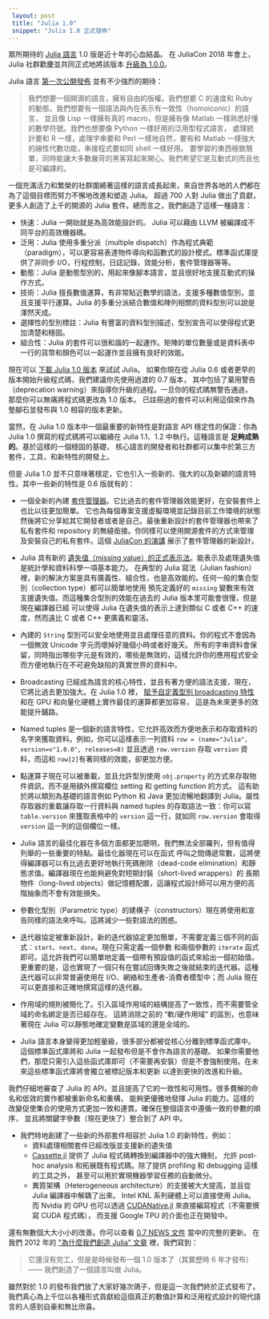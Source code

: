 ```yaml
---
 layout: post
 title: "Julia 1.0"
 snippet: "Julia 1.0 正式發佈"
---
```


眾所期待的 [Julia 語言](https://julialang.org) 1.0 版是近十年的心血結晶。
在 JuliaCon 2018 年會上，Julia 社群歡慶並共同正式地將該版本 [升級為 1.0.0](https://www.youtube.com/watch?v=1jN5wKvN-Uk#t=3850)。

<!-- The much anticipated 1.0 release of [Julia](https://julialang.org) is the culmination of
nearly a decade of work to build a language for greedy programmers. JuliaCon2018
celebrated the event with a reception where the community officially [set the version to
1.0.0 together](https://www.youtube.com/watch?v=1jN5wKvN-Uk#t=3850). -->

Julia 語言 [第一次公開發佈](https://julialang.org/blog/2012/02/why-we-created-julia) 並有不少強烈的期待：

<!-- Julia was [first publicly
announced](https://julialang.org/blog/2012/02/why-we-created-julia) with a number of strong
demands on the language: -->

> 我們想要一個開源的語言，擁有自由的版權。我們想要 C 的速度和 Ruby 的動態。我們想要有一個語法與內在表示有一致性（homoiconic）的語言，
> 並且像 Lisp 一樣擁有真的 macro，但是擁有像 Matlab 一樣熟悉好懂的數學符號。我們也想要像 Python 一樣好用的泛用型程式語言，
> 處理統計要和 R 一樣，處理字串要和 Perl 一樣地自然，要有和 Matlab 一樣強大的線性代數功能，串接程式要如同 shell 一樣好用。
> 要學習的東西極致簡單，同時能讓大多數嚴苛的黑客寫起來開心。我們希望它是互動式的而且也是可編譯的。

<!-- > We want a language that’s open source, with a liberal license. We want the speed of C with
> the dynamism of Ruby. We want a language that’s homoiconic, with true macros like Lisp,
> but with obvious, familiar mathematical notation like Matlab. We want something as usable
> for general programming as Python, as easy for statistics as R, as natural for string
> processing as Perl, as powerful for linear algebra as Matlab, as good at gluing programs
> together as the shell. Something that is dirt simple to learn, yet keeps the most serious
> hackers happy. We want it interactive and we want it compiled. -->

一個充滿活力和繁榮的社群圍繞著這樣的語言成長起來，來自世界各地的人們都在為了這個目標而努力不懈地改進和塑造 Julia。
超過 700 人對 Julia 做出了貢獻，更多人創造了上千的開源的 Julia 套件。總而言之，我們創造了這樣一種語言：

<!-- A vibrant and thriving community has grown up around this language, with people from all
around the world iteratively refining and shaping Julia in pursuit of that goal. Over 700
people have contributed to Julia itself and even more people have made thousands of amazing
open source Julia packages. All told, we have built a language that is: -->

* 快速：Julia 一開始就是為高效能設計的。 Julia 可以藉由 LLVM 被編譯成不同平台的高效機器碼。
* 泛用：Julia 使用多重分派（multiple dispatch）作為程式典範（paradigm），可以更容易表達物件導向和函數式的設計模式。標準函式庫提供了非同步 I/O，行程控制，日誌記錄，效能分析，套件管理器等等。
* 動態：Julia 是動態型別的，用起來像腳本語言，並且很好地支援互動式的操作方式。
* 技術：Julia 擅長數值運算，有非常貼近數學的語法，支援多種數值型別，並且支援平行運算。Julia 的多重分派結合數值和陣列相關的資料型別可以說是渾然天成。
* 選擇性的型別標註：Julia 有豐富的資料型別描述，型別宣告可以使得程式更加清楚和穩固。
* 組合性：Julia 的套件可以很和諧的一起運作。矩陣的單位數量或是資料表中一行的貨幣和顏色可以一起運作並且擁有良好的效能。

<!-- * **Fast**: Julia was designed from the beginning for high performance. Julia programs
  compile to efficient native code for multiple platforms via LLVM.
* **General**: It uses multiple dispatch as a paradigm, making it easy to express many
  object-oriented and functional programming patterns. The standard library provides
  asynchronous I/O, process control, logging, profiling, a package manager, and more.
* **Dynamic**: Julia is dynamically-typed, feels like a scripting language, and has good
  support for interactive use.
* **Technical**: It excels at numerical computing with a syntax that is great for math, many
  supported numeric data types, and parallelism out of the box. Julia's multiple dispatch
  is a natural fit for defining number and array-like data types.
* **Optionally typed**: Julia has a rich language of descriptive data types, and type
  declarations can be used to clarify and solidify programs.
* **Composable**: Julia’s packages naturally work well together. Matrices of unit
  quantities, or data table columns of currencies and colors, just work — and with good
  performance. -->

現在可以 [下載 Julia 1.0 版本](https://julialang.org/downloads/) 來試試 Julia。
如果你現在從 Julia 0.6 或者更早的版本開始升級程式碼，我們建議你先使用過渡的 0.7 版本，
其中包括了棄用警告（deprecation warning）來指導你升級的過程。一旦你的程式碼無警告通過，
那麼你可以無痛將程式碼更改為 1.0 版本。
已註冊過的套件可以利用這個來作為墊腳石並發布與 1.0 相容的版本更新。

<!-- Try Julia by [downloading version 1.0 now](https://julialang.org/downloads/). If you’re
upgrading code from Julia 0.6 or earlier, we encourage you to first use the transitional 0.7
release, which includes deprecation warnings to help guide you through the upgrade process.
Once your code is warning-free, you can change to 1.0 without any functional changes. The
registered packages are in the midst of taking advantage of this stepping stone and
releasing 1.0-compatible updates. -->

當然，在 Julia 1.0 版本中一個最重要的新特性是對語言 API 穩定性的保證：你為 Julia 1.0 撰寫的程式碼將可以繼續在
Julia 1.1、1.2 中執行。這種語言是 **足夠成熟的**。基於這樣的一個穩固的基礎，
核心語言的開發者和社群都可以集中於第三方套件，工具，和新特性的開發上。

<!-- The single most significant new feature in Julia 1.0, of course, is a commitment to language
API stability: code you write for Julia 1.0 will continue to work in Julia 1.1, 1.2, etc.
The language is “fully baked.” The core language devs and community alike can focus on
packages, tools, and new features built upon this solid foundation. -->

但是 Julia 1.0 並不只意味著穩定，它也引入一些新的、強大的以及新穎的語言特性。其中一些新的特性是 0.6 版就有的：

<!-- But Julia 1.0 in not just about stability, it also introduces several new, powerful and
innovative language features. Some of the new features since version 0.6 include: -->

* 一個全新的內建 [套件管理器](https://docs.julialang.org/en/latest/stdlib/Pkg/)。它比過去的套件管理器效能更好，在安裝套件上也比以往更加簡單。
它也為每個專案支援虛擬環境並記錄目前工作環境的狀態然後將它分享給其它開發者或者是自己。最後重新設計的套件管理器也帶來了
私有套件和 repository 的無縫銜接。你同樣可以使用開源套件的方式來管理及安裝自己的私有套件。這個 [JuliaCon 的演講](https://www.youtube.com/watch?v=GBi__3nF-rM)
展示了套件管理器的新設計。

<!-- * A brand new built-in [package manager](https://docs.julialang.org/en/latest/stdlib/Pkg/)
  brings enormous performance improvements and makes it easier than ever to install packages
  and their dependencies. It also supports per-project package environments and recording
  the exact state of a working application to share with others—and with your future self.
  Finally, the redesign also introduces seamless support for private packages and package
  repositories. You can install and manage private packages with the same tools as you’re
  used to for the open source package ecosystem. The [presentation at
  JuliaCon](https://www.youtube.com/watch?v=GBi__3nF-rM) provides a good overview of the new
  design and behavior. -->

* Julia 具有新的 [遺失值（missing value）的正式表示法](https://julialang.org/blog/2018/06/missing)。能表示及處理遺失值是統計學和資料科學一項基本能力。
在典型的 Julia 寫法（Julian fashion）裡，新的解決方案是具有廣義性、組合性，也是高效能的。任何一般的集合型別（collection type）都可以簡單地使用
預先定義好的 `missing` 變數來有效支援遺失值。而這種集合型別的效能在過去的 Julia 版本里可能會很慢，但是現在編譯器已經
可以使得 Julia 在遺失值的表示上達到類似 C 或者 C++ 的速度，然而遠比 C 或者 C++ 更廣義和靈活。

<!-- * Julia has a new [canonical representation for missing
  values](https://julialang.org/blog/2018/06/missing). Being able to represent and work with
  missing data is fundamental to statistics and data science. In typical Julian fashion, the
  new solution is general, composable and high-performance. Any generic collection type can
  efficiently support missing values simply by allowing elements to include the pre-defined
  value `missing`. The performance of such “union-typed” collections would have been too
  slow in previous Julia versions, but compiler improvements now allow Julia to match the
  speed of custom C or C++ missing data representations in other systems, while also being
  far more general and flexible. -->

* 內建的 `String` 型別可以安全地使用並且處理任意的資料。你的程式不會因為一個無效 Unicode 字元而壞掉好幾個小時或者好幾天。
所有的字串資料會保留，同時指出哪些字元是有效的，哪些是無效的，這樣允許你的應用程式安全而方便地執行在不可避免缺陷的真實世界的資料中。

<!-- * The built-in `String` type can now safely hold arbitrary data. Your program won’t fail
  hours or days into a job because of a single stray byte of invalid Unicode. All string
  data is preserved while indicating which characters are valid or invalid, allowing your
  applications to safely and conveniently work with real world data with all of its
  inevitable imperfections. -->

* Broadcasting 已經成為語言的核心特性，並且有著方便的語法支援，現在，它將比過去更加強大。在 Julia 1.0 裡，
[賦予自定義型別 broadcasting 特性](https://julialang.org/blog/2018/05/extensible-broadcast-fusion) 和在 GPU 和向量化硬體上實作最佳的運算都更加容易，
這是為未來更多的效能提升鋪路。

<!-- * Broadcasting is already a core language feature with convenient syntax—and it’s now more
  powerful than ever. In Julia 1.0 it’s simple to [extend broadcasting to custom
  types](https://julialang.org/blog/2018/05/extensible-broadcast-fusion) and implement
  efficient optimized computations on GPUs and other vectorized hardware, paving the way for
  even greater performance gains in the future. -->

* Named tuples 是一個新的語言特性，它允許高效而方便地表示和存取資料的名字來獲取資料。例如，你可以這樣表示一列資料
`row = (name="Julia", version=v"1.0.0", releases=8)` 並且透過 `row.version` 存取 `version` 資料，而這和
`row[2]`有著同樣的效能，卻更加方便。

<!-- * Named tuples are a new language feature which make representing and accessing data by name
  efficient and convenient. You can, for example, represent a row of data as `row =
  (name="Julia", version=v"1.0.0", releases=8)` and access the `version` column as
  `row.version` with the same performance as the less convenient `row[2]`. -->

* 點運算子現在可以被重載，並且允許型別使用 `obj.property` 的方式來存取物件資訊，而不是用額外撰寫欄位 setting 和 getting function 的方式。
這有助於將以類別為基礎的語言例如 Python 和 Java 更加流暢地翻譯到 Julia。屬性存取器的重載讓存取一行資料與 named tuples 的存取語法一致：你可以寫 `table.version` 來獲取表格中的 `version` 這一行，就如同 `row.version` 會取得
`version` 這一列的這個欄位一樣。

<!-- * The dot operator can now be overloaded, allowing types to use the `obj.property` syntax
  for meanings other than getting and setting struct fields. This is especially useful for
  smoother interop with class-based languages such as Python and Java. Property accessor
  overloading also allows the syntax for getting a column of data to match named tuple
  syntax: you can write `table.version` to access the `version` column of a table just as
  `row.version` accesses the `version` field of a single row. -->

* Julia 語言的最佳化器在多個方面都更加聰明，我們無法全部羅列，但有值得列舉的一些重要的特點。最佳化器現在可以在函式
呼叫之間傳遞常數，這將使得編譯器可以有比過去更好地執行死碼刪除（dead-code elimination）和靜態求值。編譯器現在也能夠避免對短期封裝（short-lived wrappers）的
長期物件（long-lived objects）做記憶體配置，這讓程式設計師可以用方便的高階抽象而不會有效能損失。

<!-- * Julia’s optimizer has gotten smarter in more ways than we can list here, but a few
  highlights are worth mentioning. The optimizer can now propagate constants through
  function calls, allowing much better dead-code elimination and static evaluation than
  before. The compiler is also much better at avoiding allocation of short-lived wrappers
  around long-lived objects, which frees programmers to use convenient high-level
  abstractions without performance costs. -->

* 參數化型別（Parametric type）的建構子（constructors）現在將使用和宣告同樣的語法來呼叫。這將減少一些對語法的困惑。

<!-- * Parametric type constructors are now always called with the same syntax as they are
  declared. This eliminates an obscure but confusing corner of language syntax. -->

* 迭代器協定被重新設計。新的迭代器協定更加簡單，不需要定義三個不同的函式：`start`、`next`、`done`。現在只需定義一個參數
和兩個參數的 `iterate` 函式即可。這允許我們可以簡單地定義一個帶有預設值的函式來給出一個初始值。更重要的是，這也實現了一個只有在嘗試回傳失敗之後就結束的迭代器。這種迭代器可以非常普遍使用在 I/O、網絡和生產者-消費者模型中；而 Julia 現在
可以更直接和正確地撰寫這樣的迭代器。

<!-- * The iteration protocol has been completely redesigned to make it easier to implement many
  kinds of iterables. Instead of defining methods of three different generic
  functions—`start`, `next`, `done`—one now defines one- and two-argument methods of the
  `iterate` function. This often allows iteration to be conveniently defined with a single
  definition with a default value for the start state. More importantly, it makes it
  possible to implement iterators that only know if they're done once they've tried and
  failed to produce a value. These kinds of iterators are ubiquitous in I/O, networking, and
  producer/consumer patterns; Julia can now express these iterators in a straightforward and
  correct manner. -->

* 作用域的規則被簡化了。引入區域作用域的結構提高了一致性，而不需要管全域的命名綁定是否已經存在。
這將消除之前的 “軟/硬作用域” 的區別，也意味著現在 Julia 可以靜態地確定變數是區域的還是全域的。

<!-- * Scope rules have been simplified. Constructs that introduce local scopes now do so
  consistently, regardless of whether a global binding for a name already exists or not.
  This eliminates the “soft/hard scope” distinction that previously existed and means that
  now Julia can always statically determine whether variables are local or global. -->

* Julia 語言本身變得更加輕量級，很多部分都被從核心分離到標準函式庫中。這個標準函式庫將和 Julia 一起發布但是不會作為語言的基礎。
如果你需要他們，那麼只需引入這些函式庫即可（不需要再安裝）但是不會強制使用。在未來這些標準函式庫將會獨立被標記版本和更新
以達到更快的改進和升級。

<!-- * The language itself is significantly leaner, with many components split out into “standard
  library” packages that ship with Julia but aren’t part of the “base” language. If you need
  them, they’re an import away (no installation required) but they’re no longer forced on
  you. In the future, this will also allow standard libraries to be versioned and upgraded
  independently of Julia itself, allowing them to evolve and improve at a faster rate. -->

我們仔細地審查了 Julia 的 API，並且提高了它的一致性和可用性。很多費解的命名和低效的實作都被重新命名和重構，
能夠更優雅地發揮 Julia 的能力。這樣的改變促使集合的使用方式更加一致和連貫。確保在整個語言中遵循一致的參數的順序，
並且將關鍵字參數（現在更快了）整合到了 API 中。

<!-- * We’ve done a thorough review of all of Julia’s APIs to improve consistency and usability.
  Many obscure legacy names and inefficient programming patterns have been renamed or
  refactored to more elegantly match Julia's capabilities. This has prompted changes to make
  working with collections more consistent and coherent, to ensure that argument ordering
  follows a consistent standard throughout the language, and to incorporate (the now faster)
  keyword arguments into APIs where appropriate. -->

* 我們特地創建了一些新的外部套件相容於 Julia 1.0 的新特性，例如：
    * 資料處理相關套件已經改版並支援新的遺失值
    * [Cassette.jl](https://github.com/jrevels/Cassette.jl) 提供了 Julia 程式碼轉換到編譯器中的強大機制，
    允許 post-hoc analysis 和拓展既有程式碼。除了提供 profiling 和 debugging 這樣的工具之外，
    甚至可以用於實現機器學習任務的自動微分。
    * 異質架構（Heterogeneous architecture）的支援被大大提高，並且從 Julia 編譯器中解耦了出來。 Intel KNL 系列硬體上可以直接使用 Julia。
    而 Nvidia 的 GPU 也可以透過 [CUDANative.jl](https://github.com/JuliaGPU/CUDAnative.jl) 來直接編寫程式（不需要撰寫 CUDA 程式碼），
    而支援 Google TPU 的介面也正在開發中。

<!-- * A number of new external packages are being built specifically around the new capabilities
  of Julia 1.0. For example:
    * The data processing and manipulation ecosystem is being revamped to take advantage of
      the new missingness support.
    * [Cassette.jl](https://github.com/jrevels/Cassette.jl) provides a powerful mechanism to
      inject code-transformation passes into Julia’s compiler, enabling post-hoc analysis
      and extension of existing code. Beyond instrumentation for programmers like profiling
      and debugging, this can even implement automatic differentiation for machine learning
      tasks.
    * Heterogeneous architecture support has been greatly improved and is further decoupled
      from the internals of the Julia compiler. Intel KNLs just work in Julia. Nvidia GPUs
      are programmed using the [CUDANative.jl](https://github.com/JuliaGPU/CUDAnative.jl)
      package, and a port to Google TPUs is in the works. -->

還有無數個大大小小的改善。你可以查看 [0.7 NEWS 文件](https://docs.julialang.org/en/release-0.7/NEWS/) 當中的完整的更新。
在我們 2012 年的 ["為什麼我們創造 Julia" 文章](https://julialang.org/blog/2012/02/why-we-created-julia) 裡，我們寫到：

<!-- There are countless other improvements, both large and small. For a complete list of
changes, see the [0.7 NEWS file](https://docs.julialang.org/en/release-0.7/NEWS/). In our
original [“Why We Created Julia” blog
post](https://julialang.org/blog/2012/02/why-we-created-julia) in 2012, we wrote -->

> 它還沒有完工，但是是時候發布一個 1.0 版本了（其實歷時 6 年才發布）—— 我們創造了一個語言叫做 Julia。

<!-- > It’s not complete, but it’s time for a 1.0 release—the language we’ve created is called
> [Julia](https://julialang.org). -->

雖然對於 1.0 的發布我們放了大家好幾次鴿子，但是這一次我們終於正式發布了。
我們真心為上千位以各種形式貢獻給這個真正的數值計算和泛用程式設計的現代語言的人感到自豪和無比欣喜。

<!-- We may have jumped the gun a bit with mentioning an impending 1.0 release, but the time has
finally arrived and it is a heck of a release. We are truly proud of what’s been
accomplished by the thousands of people who have contributed in so many ways to this truly
modern language for numerical and general programming. -->
